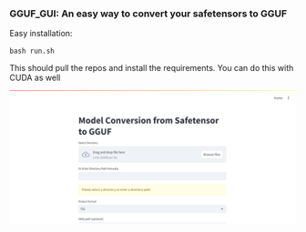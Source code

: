 ### GGUF_GUI: An easy way to convert your safetensors to GGUF

Easy installation:
```
bash run.sh
```
This should pull the repos and install the requirements.
You can do this with CUDA as well



![alt text](main.png "Main")